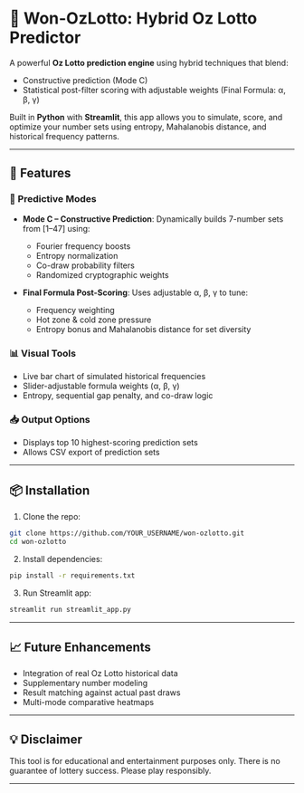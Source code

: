 # 🧠 Won-OzLotto: Hybrid Oz Lotto Predictor

A powerful **Oz Lotto prediction engine** using hybrid techniques that blend:
- Constructive prediction (Mode C)
- Statistical post-filter scoring with adjustable weights (Final Formula: α, β, γ)

Built in **Python** with **Streamlit**, this app allows you to simulate, score, and optimize your number sets using entropy, Mahalanobis distance, and historical frequency patterns.

---

## 🚀 Features

### 🎯 Predictive Modes
- **Mode C – Constructive Prediction**: Dynamically builds 7-number sets from [1–47] using:
  - Fourier frequency boosts
  - Entropy normalization
  - Co-draw probability filters
  - Randomized cryptographic weights

- **Final Formula Post-Scoring**: Uses adjustable α, β, γ to tune:
  - Frequency weighting
  - Hot zone & cold zone pressure
  - Entropy bonus and Mahalanobis distance for set diversity

### 📊 Visual Tools
- Live bar chart of simulated historical frequencies
- Slider-adjustable formula weights (α, β, γ)
- Entropy, sequential gap penalty, and co-draw logic

### 📥 Output Options
- Displays top 10 highest-scoring prediction sets
- Allows CSV export of prediction sets

---

## 📦 Installation

1. Clone the repo:

```bash
git clone https://github.com/YOUR_USERNAME/won-ozlotto.git
cd won-ozlotto
```

2. Install dependencies:

```bash
pip install -r requirements.txt
```

3. Run Streamlit app:

```bash
streamlit run streamlit_app.py
```

---

## 📈 Future Enhancements

- Integration of real Oz Lotto historical data
- Supplementary number modeling
- Result matching against actual past draws
- Multi-mode comparative heatmaps

---

## 💡 Disclaimer

This tool is for educational and entertainment purposes only. There is no guarantee of lottery success. Please play responsibly.

---
